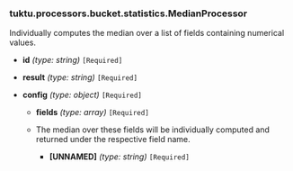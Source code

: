 ### tuktu.processors.bucket.statistics.MedianProcessor
Individually computes the median over a list of fields containing numerical values.

  * **id** *(type: string)* `[Required]`

  * **result** *(type: string)* `[Required]`

  * **config** *(type: object)* `[Required]`

    * **fields** *(type: array)* `[Required]`
    - The median over these fields will be individually computed and returned under the respective field name.

      * **[UNNAMED]** *(type: string)* `[Required]`

